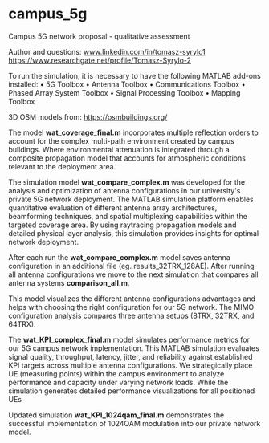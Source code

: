 # campus_5g
Campus 5G network proposal - qualitative assessment

Author and questions: www.linkedin.com/in/tomasz-syrylo1
https://www.researchgate.net/profile/Tomasz-Syrylo-2

To run the simulation, it is necessary to have the following MATLAB add-ons installed:
•	5G Toolbox
•	Antenna Toolbox
•	Communications Toolbox
•	Phased Array System Toolbox
•	Signal Processing Toolbox
•	Mapping Toolbox

3D OSM models from: https://osmbuildings.org/

The model **wat_coverage_final.m** incorporates multiple reflection orders to account for the complex multi-path environment created by campus buildings. Where environmental attenuation is integrated through a composite propagation model that accounts for atmospheric conditions relevant to the deployment area.

The simulation model **wat_compare_complex.m** was developed for the analysis and optimization of antenna configurations in our university's private 5G network deployment. The MATLAB simulation platform enables quantitative evaluation of different antenna array architectures, beamforming techniques, and spatial multiplexing capabilities within the targeted coverage area. By using raytracing propagation models and detailed physical layer analysis, this simulation provides insights for optimal network deployment.

After each run the **wat_compare_complex.m** model saves antenna configuration in an additional file (eg. results_32TRX_128AE). After running all antenna configurations we move to the next simulation that compares all antenna systems **comparison_all.m**. 

This model visualizes the different antenna configurations advantages and helps with choosing the right configuration for our 5G network. The MIMO configuration analysis compares three antenna setups (8TRX, 32TRX, and 64TRX).

The **wat_KPI_complex_final.m** model simulates performance metrics for our 5G campus network implementation. This MATLAB simulation evaluates signal quality, throughput, latency, jitter, and reliability against established KPI targets across multiple antenna configurations. We strategically place UE (measuring points) within the campus environment to analyze performance and capacity under varying network loads. While the simulation generates detailed performance visualizations for all positioned UEs

Updated simulation **wat_KPI_1024qam_final.m** demonstrates the successful implementation of 1024QAM modulation into our private network model.


